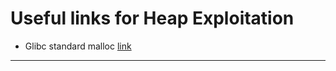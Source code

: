 # Useful links for Heap Exploitation
- Glibc standard malloc [link](https://sploitfun.wordpress.com/2015/02/10/understanding-glibc-malloc/) 

---

